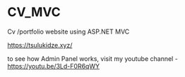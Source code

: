 # CV_MVC
Cv /portfolio website using  ASP.NET MVC

https://tsulukidze.xyz/

to see how Admin Panel works, visit my youtube channel - https://youtu.be/3Ld-F0R6qWY
